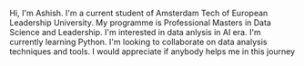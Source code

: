 Hi, I'm Ashish. I'm a current student of Amsterdam Tech of European Leadership University.
My programme is Professional Masters in Data Science and Leadership.
I'm interested in data anlysis in AI era.
I'm currently learning Python.
I'm looking to collaborate on data analysis techniques and tools.
I would appreciate if anybody helps me in this journey

<!---
ashish1139/ashish1139 is a ✨ special ✨ repository because its `README.md` (this file) appears on your GitHub profile.
You can click the Preview link to take a look at your changes.
--->
